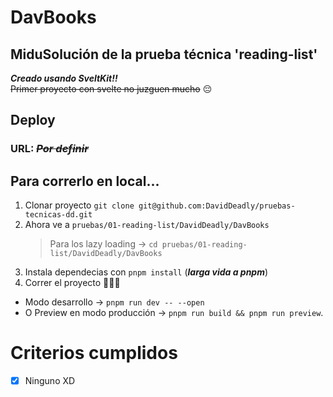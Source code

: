 # DavBooks

## MiduSolución de la prueba técnica 'reading-list'

**_Creado usando SveltKit!!_** \
~~Primer proyecto con svelte no juzguen mucho~~ 😔

## Deploy

### URL: _~~Por definir~~_

## Para correrlo en local...

1. Clonar proyecto `git clone git@github.com:DavidDeadly/pruebas-tecnicas-dd.git`
1. Ahora ve a `pruebas/01-reading-list/DavidDeadly/DavBooks`
   > Para los lazy loading -> `cd pruebas/01-reading-list/DavidDeadly/DavBooks`
1. Instala dependecias con `pnpm install` (**_larga vida a pnpm_**)
1. Correr el proyecto 🏃‍♂️💨

- Modo desarrollo -> `pnpm run dev -- --open`
- O Preview en modo producción -> `pnpm run build && pnpm run preview`.

# Criterios cumplidos

- [x] Ninguno XD
